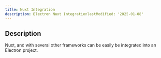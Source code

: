 ```yaml
---
title: Nuxt Integration
description: Electron Nuxt IntegrationlastModified: '2025-01-08'
---
```


## Description

Nuxt, and with several other frameworks can be easily be integrated into an Electron project.
